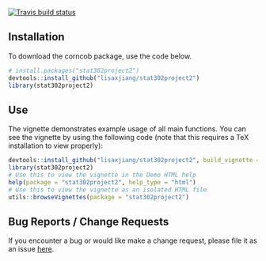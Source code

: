 [![Travis build status](https://travis-ci.com/lisaxjiang/stat302project2.svg?branch=master)](https://travis-ci.com/lisaxjiang/stat302project2)

## Installation

To download the corncob package, use the code below.

``` r
# install.packages("stat302project2")
devtools::install_github("lisaxjiang/stat302project2")
library(stat302project2)
```

## Use

The vignette demonstrates example usage of all main functions. You can see the vignette by using the following code (note that this requires a TeX installation to view properly):

``` r
devtools::install_github("lisaxjiang/stat302project2", build_vignette = TRUE, build_opts = c())
library(stat302project2)
# Use this to view the vignette in the Demo HTML help
help(package = "stat302project2", help_type = "html")
# Use this to view the vignette as an isolated HTML file
utils::browseVignettes(package = "stat302project2")
```

## Bug Reports / Change Requests

If you encounter a bug or would like make a change request, please file it as an issue [here](https://github.com/lisaxjiang/stat302project2/issues).
